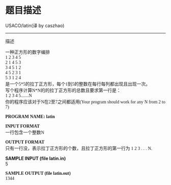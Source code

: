 # 题目描述


<div>
USACO/latin(译 by caszhao)
<hr/>
</div>
<p>
描述
</p>
<p>
<span style="font-family:Times New Roman, Times, serif;">一种正方形的数字编排<br/>
1 2 3 4 5<br/>
2 1 4 5 3<br/>
3 4 5 1 2<br/>
4 5 2 3 1<br/>
5 3 1 2 4<br/>
是一个5*5的拉丁正方形，每个1到5的整数在每行每列都出现且出现一次。<br/>
写个程序计算N*N的的拉丁正方形的总数且要求第一行是：<br/>
1 2 3 4 5.......N<br/>
你的程序应该对于N在2至7之间都适用(Your program should work for any N from 2 to 7)</span> 
</p>
<p>
<span style="font-family:Times New Roman, Times, serif;"><b>PROGRAM NAME: latin</b></span> 
</p>
<p>
<span style="font-family:Times New Roman, Times, serif;"><b>INPUT FORMAT</b><br/>
一行包含一个整数N <br/>
</span> 
</p>
<p>
<span style="font-family:Times New Roman, Times, serif;"><b>OUTPUT FORMAT</b><br/>
只有一行没，表示拉丁正方形的个数，且拉丁正方形的第一行为 1 2 3 . . . N.</span> 
</p>
<p>
<b>SAMPLE INPUT (file latin.in)</b><br/>
5
</p>
<p>
<span style="font-family:Times New Roman, Times, serif;"><b>SAMPLE OUTPUT (file latin.out)</b><br/>
1344</span> 
</p>
<p>
<span style="font-family:Times New Roman, Times, serif;"></span><span style="font-family:Times New Roman, Times, serif;"></span> 
</p>
<p>
 
</p>
